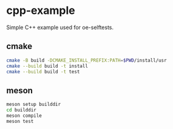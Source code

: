 # cpp-example

Simple C++ example used for oe-selftests.

## cmake

```sh
cmake -B build -DCMAKE_INSTALL_PREFIX:PATH=$PWD/install/usr
cmake --build build -t install
cmake --build build -t test
```

## meson

```sh
meson setup builddir
cd builddir
meson compile
meson test
```
